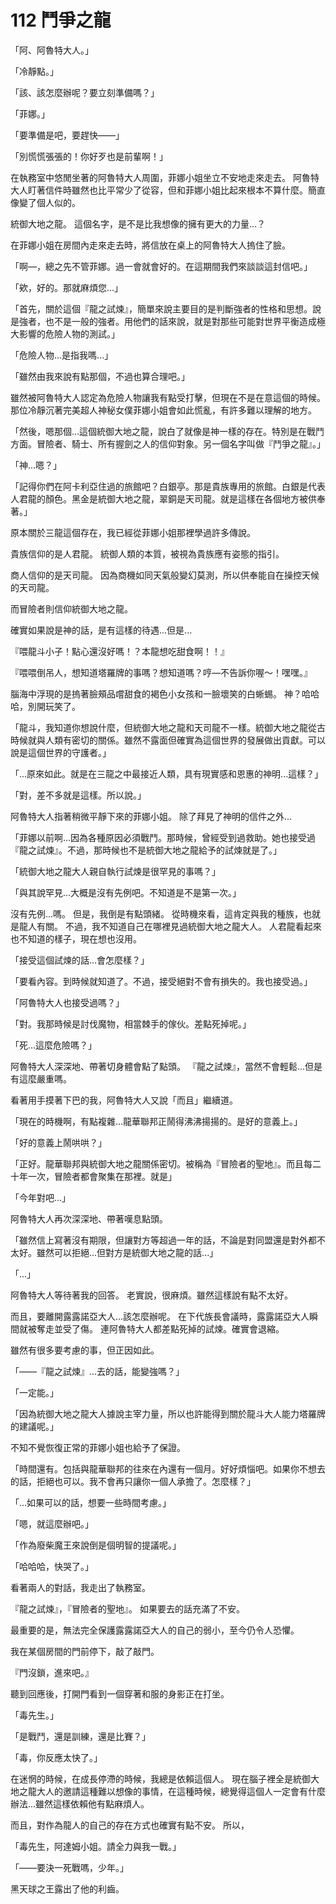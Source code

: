 # 112 鬥爭之龍

「阿、阿魯特大人。」

「冷靜點。」

「該、該怎麼辦呢？要立刻準備嗎？」

「菲娜。」

「要準備是吧，要趕快——」

「別慌慌張張的！你好歹也是前輩啊！」

在執務室中悠閒坐著的阿魯特大人周圍，菲娜小姐坐立不安地走來走去。
阿魯特大人盯著信件時雖然也比平常少了從容，但和菲娜小姐比起來根本不算什麼。簡直像變了個人似的。

統御大地之龍。
這個名字，是不是比我想像的擁有更大的力量...？

在菲娜小姐在房間內走來走去時，將信放在桌上的阿魯特大人摀住了臉。

「啊—，總之先不管菲娜。過一會就會好的。在這期間我們來談談這封信吧。」

「欸，好的。那就麻煩您...」

「首先，關於這個『龍之試煉』，簡單來說主要目的是判斷強者的性格和思想。說是強者，也不是一般的強者。用他們的話來說，就是對那些可能對世界平衡造成極大影響的危險人物的測試。」

「危險人物...是指我嗎...」

「雖然由我來說有點那個，不過也算合理吧。」

雖然被阿魯特大人認定為危險人物讓我有點受打擊，但現在不是在意這個的時候。
那位冷靜沉著完美超人神秘女僕菲娜小姐會如此慌亂，有許多難以理解的地方。

「然後，嗯那個...這個統御大地之龍，說白了就像是神一樣的存在。特別是在戰鬥方面。冒險者、騎士、所有握劍之人的信仰對象。另一個名字叫做『鬥爭之龍』。」

「神...嗯？」

「記得你們在阿卡利亞住過的旅館吧？白銀亭。那是貴族專用的旅館。白銀是代表人君龍的顏色。黑金是統御大地之龍，翠銅是天司龍。就是這樣在各個地方被供奉著。」

原本關於三龍這個存在，我已經從菲娜小姐那裡學過許多傳說。

貴族信仰的是人君龍。
統御人類的本質，被視為貴族應有姿態的指引。

商人信仰的是天司龍。
因為商機如同天氣般變幻莫測，所以供奉能自在操控天候的天司龍。

而冒險者則信仰統御大地之龍。

確實如果說是神的話，是有這樣的待遇...但是...

『喂龍斗小子！點心還沒好嗎！？本龍想吃甜食啊！！』

『喂喂倒吊人，想知道塔羅牌的事嗎？想知道嗎？哼—不告訴你喔～！嘿嘿。』

腦海中浮現的是摀著臉頰品嚐甜食的褐色小女孩和一臉壞笑的白蜥蜴。
神？哈哈哈，別開玩笑了。

「龍斗，我知道你想說什麼，但統御大地之龍和天司龍不一樣。統御大地之龍從古時候就與人類有密切的關係。雖然不露面但確實為這個世界的發展做出貢獻。可以說是這個世界的守護者。」

「...原來如此。就是在三龍之中最接近人類，具有現實感和恩惠的神明...這樣？」

「對，差不多就是這樣。所以說。」

阿魯特大人指著稍微平靜下來的菲娜小姐。
除了拜見了神明的信件之外...

「菲娜以前啊...因為各種原因必須戰鬥。那時候，曾經受到過救助。她也接受過『龍之試煉』。不過，那時候也不是統御大地之龍給予的試煉就是了。」

「統御大地之龍大人親自執行試煉是很罕見的事嗎？」

「與其說罕見...大概是沒有先例吧。不知道是不是第一次。」

沒有先例...嗎。
但是，我倒是有點頭緒。
從時機來看，這肯定與我的種族，也就是龍人有關。
不過，我不知道自己在哪裡見過統御大地之龍大人。
人君龍看起來也不知道的樣子，現在想也沒用。

「接受這個試煉的話...會怎麼樣？」

「要看內容。到時候就知道了。不過，接受絕對不會有損失的。我也接受過。」

「阿魯特大人也接受過嗎？」

「對。我那時候是討伐魔物，相當棘手的傢伙。差點死掉呢。」

「死...這麼危險嗎？」

阿魯特大人深深地、帶著切身體會點了點頭。
『龍之試煉』，當然不會輕鬆...但是有這麼嚴重嗎。

看著用手摸著下巴的我，阿魯特大人又說「而且」繼續道。

「現在的時機啊，有點複雜...龍華聯邦正鬧得沸沸揚揚的。是好的意義上。」

「好的意義上鬧哄哄？」

「正好。龍華聯邦與統御大地之龍關係密切。被稱為『冒險者的聖地』。而且每二十年一次，冒險者都會聚集在那裡。就是」

「今年對吧...」

阿魯特大人再次深深地、帶著嘆息點頭。

「雖然信上寫著沒有期限，但讓對方等超過一年的話，不論是對同盟還是對外都不太好。雖然可以拒絕...但對方是統御大地之龍的話...」

「...」

阿魯特大人等待著我的回答。
老實說，很麻煩。雖然這樣說有點不太好。

而且，要離開露露諾亞大人...該怎麼辦呢。
在下代族長會議時，露露諾亞大人瞬間就被奪走並受了傷。
連阿魯特大人都差點死掉的試煉。確實會退縮。

雖然有很多要考慮的事，但正因如此。

「——『龍之試煉』...去的話，能變強嗎？」

「一定能。」

「因為統御大地之龍大人據說主宰力量，所以也許能得到關於龍斗大人能力塔羅牌的建議呢。」

不知不覺恢復正常的菲娜小姐也給予了保證。

「時間還有。包括與龍華聯邦的往來在內還有一個月。好好煩惱吧。如果你不想去的話，拒絕也可以。我不會再只讓你一個人承擔了。怎麼樣？」

「...如果可以的話，想要一些時間考慮。」

「嗯，就這麼辦吧。」

「作為廢柴魔王來說倒是個明智的提議呢。」

「哈哈哈，快哭了。」

看著兩人的對話，我走出了執務室。

『龍之試煉』，『冒險者的聖地』。
如果要去的話充滿了不安。

最重要的是，無法完全保護露露諾亞大人的自己的弱小，至今仍令人恐懼。

我在某個房間的門前停下，敲了敲門。

『門沒鎖，進來吧。』

聽到回應後，打開門看到一個穿著和服的身影正在打坐。

「毒先生。」

「是戰鬥，還是訓練，還是比賽？」

「毒，你反應太快了。」

在迷惘的時候，在成長停滯的時候，我總是依賴這個人。
現在腦子裡全是統御大地之龍大人的邀請這種難以想像的事情，在這種時候，總覺得這個人一定會有什麼辦法...雖然這樣依賴他有點麻煩人。

而且，對作為龍人的自己的存在方式也確實有點不安。
所以，

「毒先生，阿達姆小姐。請全力與我一戰。」

「——要決一死戰嗎，少年。」

黑天球之王露出了他的利齒。
